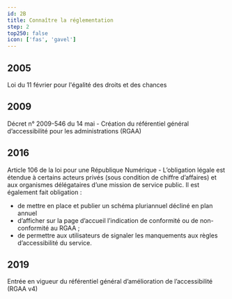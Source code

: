 ```yaml
---
id: 2B
title: Connaître la réglementation
step: 2
top250: false
icon: ['fas', 'gavel']
---
```


## 2005
Loi du 11 février pour l'égalité des droits et des chances

## 2009
Décret n° 2009-546 du 14 mai - Création du référentiel général d’accessibilité pour les administrations (RGAA)
## 2016
Article 106 de la loi pour une République Numérique - L’obligation légale est étendue à certains acteurs privés (sous condition de chiffre d’affaires) et aux organismes délégataires d’une mission de service public. Il est également fait obligation :
* de mettre en place et publier un schéma pluriannuel décliné en plan annuel
* d’afficher sur la page d’accueil l’indication de conformité ou de non-conformité au RGAA ;
* de permettre aux utilisateurs de signaler les manquements aux règles d’accessibilité du service.

## 2019
Entrée en vigueur du référentiel général d’amélioration de l’accessibilité (RGAA v4)